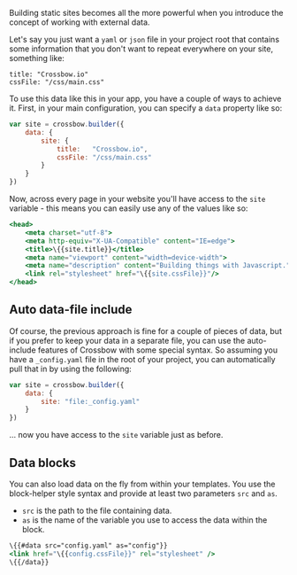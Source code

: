 Building static sites becomes all the more powerful when you introduce
the concept of working with external data.

Let's say you just want a `yaml` or `json` file in your project
root that contains some information that you don't want to repeat everywhere
on your site, something like: 

```
title: "Crossbow.io"
cssFile: "/css/main.css"
```

To use this data like this in your app, you have a couple of ways to achieve it.
First, in your main configuration, you can specify a `data` property like so:

```js
var site = crossbow.builder({
    data: {
        site: {
            title:   "Crossbow.io",
            cssFile: "/css/main.css"
        }
    }
})
```

Now, across every page in your website you'll have access to the `site` variable - 
this means you can easily use any of the values like so: 

```hbs
<head>
    <meta charset="utf-8">
    <meta http-equiv="X-UA-Compatible" content="IE=edge">
    <title>\{{site.title}}</title>
    <meta name="viewport" content="width=device-width">
    <meta name="description" content="Building things with Javascript.">
    <link rel="stylesheet" href="\{{site.cssFile}}"/>
</head>
```

## Auto data-file include

Of course, the previous approach is fine for a couple of pieces of data, 
but if you prefer to keep your data in a separate file, you can use the 
auto-include features of Crossbow with some special syntax. So assuming 
you have a `_config.yaml` file in the root of your project, you can 
automatically pull that in by using the following:

```js
var site = crossbow.builder({
    data: {
        site: "file:_config.yaml"
    }
})
```

... now you have access to the `site` variable just as before.

## Data blocks

You can also load data on the fly from within your templates. You use the 
block-helper style syntax and provide at least two parameters `src` and `as`.

- `src` is the path to the file containing data.
- `as` is the name of the variable you use to access the data within the block.
 
```hbs
\{{#data src="config.yaml" as="config"}}
<link href="\{{config.cssFile}}" rel="stylesheet" />
\{{/data}}
```
